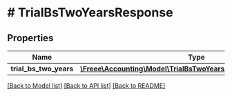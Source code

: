 # # TrialBsTwoYearsResponse

## Properties

Name | Type | Description | Notes
------------ | ------------- | ------------- | -------------
**trial_bs_two_years** | [**\Freee\Accounting\Model\TrialBsTwoYearsResponseTrialBsTwoYears**](TrialBsTwoYearsResponseTrialBsTwoYears.md) |  | 

[[Back to Model list]](../../README.md#documentation-for-models) [[Back to API list]](../../README.md#documentation-for-api-endpoints) [[Back to README]](../../README.md)


